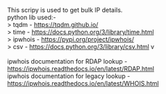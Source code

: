 This scripy is used to get bulk IP details.
<br>
python lib used:- <br>
    > tqdm - https://tqdm.github.io/ <br>
    > time - https://docs.python.org/3/library/time.html <br>
    > ipwhois - https://pypi.org/project/ipwhois/ <br>
    > csv - https://docs.python.org/3/library/csv.html v
<br>
<br>
ipwhois documentation for RDAP lookup - https://ipwhois.readthedocs.io/en/latest/RDAP.html <br>
ipwhois documentation for legacy lookup - https://ipwhois.readthedocs.io/en/latest/WHOIS.html
